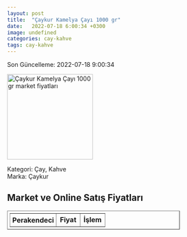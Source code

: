 ```yaml
---
layout: post
title:  "Çaykur Kamelya Çayı 1000 gr"
date:   2022-07-18 6:00:34 +0300
image: undefined
categories: cay-kahve
tags: cay-kahve
---
```


Son Güncelleme: 2022-07-18 9:00:34

<img src="undefined" width="200" alt="Çaykur Kamelya Çayı 1000 gr market fiyatları" />

Kategori: Çay, Kahve
<br />
Marka: Çaykur

<h2>Market ve Online Satış Fiyatları</h2>

<table border="1" style="padding: 5px;width:80%;">
  <tr>
    <td style="padding: 5px;"><strong>Perakendeci</strong></td>
    <td><strong>Fiyat</strong></td>
    <td><strong>İşlem</strong></td>
  </tr>
  
</table>

